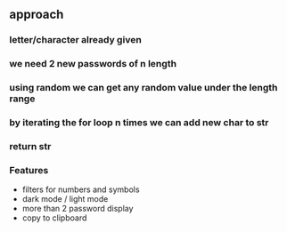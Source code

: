 ## approach

### letter/character already given

### we need 2 new passwords of n length

### using random we can get any random value under the length range

### by iterating the for loop n times we can add new char to str

### return str

### Features

-   filters for numbers and symbols
-   dark mode / light mode
-   more than 2 password display
-   copy to clipboard
